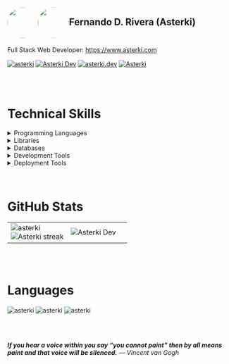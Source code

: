 <h2 style="display: flex">
  <img style="float: right; border-radius: 100%" src="https://website-iota-henna.vercel.app/assets/images/icon.png" width="70" />
  <img style="float: right; border-radius: 50%" src="https://mvp.microsoft.com/Assets/UserProfile/MSA/Badge/LevelAlpha.png" width="70" />

  Fernando D. Rivera (Asterki)
</h2>

<p align="left">
  Full Stack Web Developer:
  <a href="https://www.asterki.com/" target="_blank">
  https://www.asterki.com
</a></p>

<p align="left">
  <a href="https://dev.to/asterki" target="blank"
    ><img
      align="center"
      src="https://img.shields.io/badge/dev.to-0A0A0A?style=for-the-badge&logo=devdotto&logoColor=white"
      alt="asterki"
  /></a>
  <a href="https://twitter.com/AsterkiDev" target="blank"
    ><img
      align="center"
      src="https://img.shields.io/badge/Twitter-1DA1F2?style=for-the-badge&logo=twitter&logoColor=white"
      alt="Asterki Dev"
  /></a>
  <a href="https://instagram.com/asterki.dev" target="blank"
    ><img
      align="center"
      src="https://img.shields.io/badge/Instagram-E4405F?style=for-the-badge&logo=instagram&logoColor=white"
      alt="asterki.dev"
  /></a>
  <a href="https://stackoverflow.com/users/15480837/" target="blank"
    ><img
      align="center"
      src="https://img.shields.io/badge/Stack_Overflow-FE7A16?style=for-the-badge&logo=stack-overflow&logoColor=white"
      alt="Asterki"
  /></a>
</p>

<br />
<br />

# Technical Skills
<details>
  <summary>Programming Languages</summary>

  <p align="left">
  <img
      align="center"
      src="https://img.shields.io/badge/HTML5-E34F26?style=for-the-badge&logo=html5&logoColor=white"
      alt="asterki"
  />
   <img
      align="center"
      src="https://img.shields.io/badge/JavaScript-323330?style=for-the-badge&logo=javascript&logoColor=F7DF1E"
      alt="asterki"
  />
  <img
      align="center"
      src="https://img.shields.io/badge/CSS3-1572B6?style=for-the-badge&logo=css3&logoColor=white"
      alt="asterki"
  />
   <img
      align="center"
      src="https://img.shields.io/badge/Sass-CC6699?style=for-the-badge&logo=sass&logoColor=white"
      alt="asterki"
  />
   <img
      align="center"
      src="https://img.shields.io/badge/Python-FFD43B?style=for-the-badge&logo=python&logoColor=blue"
      alt="asterki"
  />
   <img
      align="center"
      src="https://img.shields.io/badge/TypeScript-007ACC?style=for-the-badge&logo=typescript&logoColor=white"
      alt="asterki"
  />
   <img
      align="center"
      src="https://img.shields.io/badge/OpenJDK-ED8B00?style=for-the-badge&logo=openjdk&logoColor=white"
      alt="asterki"
  />
   <img
      align="center"
      src="https://img.shields.io/badge/Node.js-339933?style=for-the-badge&logo=nodedotjs&logoColor=white"
      alt="asterki"
  />
  </p>
</details>

<details>
  <summary>Libraries</summary>

  <p align="left">
  <img
      align="center"
      src="https://img.shields.io/badge/Numpy-777BB4?style=for-the-badge&logo=numpy&logoColor=white"
      alt="asterki"
  />
   <img
      align="center"
      src="https://img.shields.io/badge/Pandas-2C2D72?style=for-the-badge&logo=pandas&logoColor=white"
      alt="asterki"
  />
  <img
      align="center"
      src="https://img.shields.io/badge/scikit_learn-F7931E?style=for-the-badge&logo=scikit-learn&logoColor=white"
      alt="asterki"
  />
  <img
      align="center"
      src="https://img.shields.io/badge/Chart.js-FF6384?style=for-the-badge&logo=chartdotjs&logoColor=white"
      alt="asterki"
  />
  
  <img
      align="center"
      src="https://img.shields.io/badge/Vite-B73BFE?style=for-the-badge&logo=vite&logoColor=FFD62E"
      alt="asterki"
  />
   <img
      align="center"
      src="https://img.shields.io/badge/Webpack-8DD6F9?style=for-the-badge&logo=Webpack&logoColor=white"
      alt="asterki"
  />
  <img
      align="center"
      src="https://img.shields.io/badge/jQuery-0769AD?style=for-the-badge&logo=jquery&logoColor=white"
      alt="asterki"
  />
  <img
      align="center"
      src="https://img.shields.io/badge/Vue.js-35495E?style=for-the-badge&logo=vuedotjs&logoColor=4FC08D"
      alt="asterki"
  />
   <img
      align="center"
      src="https://img.shields.io/badge/React-20232A?style=for-the-badge&logo=react&logoColor=61DAFB"
      alt="asterki"
  />
   <img
      align="center"
      src="https://img.shields.io/badge/Redux-593D88?style=for-the-badge&logo=redux&logoColor=white"
      alt="asterki"
  />
  <img
      align="center"
      src="https://img.shields.io/badge/next.js-000000?style=for-the-badge&logo=nextdotjs&logoColor=white"
      alt="asterki"
  />
  <img
      align="center"
      src="https://img.shields.io/badge/nuxt.js-00C58E?style=for-the-badge&logo=nuxtdotjs&logoColor=white"
      alt="asterki"
  />
   <img
      align="center"
      src="https://img.shields.io/badge/Cypress-17202C?style=for-the-badge&logo=cypress&logoColor=white"
      alt="asterki"
  />
  <img
      align="center"
      src="https://img.shields.io/badge/Jest-C21325?style=for-the-badge&logo=jest&logoColor=white"
      alt="asterki"
  />



   <img
      align="center"
      src="https://img.shields.io/badge/Bootstrap-563D7C?style=for-the-badge&logo=bootstrap&logoColor=white"
      alt="asterki"
  />
  <img
      align="center"
      src="https://img.shields.io/badge/Framer-black?style=for-the-badge&logo=framer&logoColor=blue"
      alt="asterki"
  />
  <img
      align="center"
      src="https://img.shields.io/badge/Material%20UI-007FFF?style=for-the-badge&logo=mui&logoColor=white"
      alt="asterki"
  />
  <img
      align="center"
      src="https://img.shields.io/badge/Ant%20Design-1890FF?style=for-the-badge&logo=antdesign&logoColor=white"
      alt="asterki"
  />
   <img
      align="center"
      src="https://img.shields.io/badge/Font_Awesome-339AF0?style=for-the-badge&logo=fontawesome&logoColor=white"
      alt="asterki"
  />
  <img
      align="center"
      src="https://img.shields.io/badge/Tailwind_CSS-38B2AC?style=for-the-badge&logo=tailwind-css&logoColor=white"
      alt="asterki"
  />
  <img
      align="center"
      src="https://img.shields.io/badge/ThreeJs-black?style=for-the-badge&logo=three.js&logoColor=white"
      alt="asterki"
  />

   
   <img
      align="center"
      src="https://img.shields.io/badge/Flask-000000?style=for-the-badge&logo=flask&logoColor=white"
      alt="asterki"
  />
   <img
      align="center"
      src="https://img.shields.io/badge/Fastify-000?style=for-the-badge&logo=fastify&logoColor=white"
      alt="asterki"
  />
  <img
      align="center"
      src="https://img.shields.io/badge/Express.js-000000?style=for-the-badge&logo=express&logoColor=white"
      alt="asterki"
  />
  <img
      align="center"
      src="https://img.shields.io/badge/firebase-ffca28?style=for-the-badge&logo=firebase&logoColor=black"
      alt="asterki"
  />
   <img
      align="center"
      src="https://img.shields.io/badge/Socket.io-010101?&style=for-the-badge&logo=Socket.io&logoColor=white"
      alt="asterki"
  />
  
 
  <img
      align="center"
      src="https://img.shields.io/badge/Electron-2B2E3A?style=for-the-badge&logo=electron&logoColor=9FEAF9"
      alt="asterki"
  />
  <img
      align="center"
      src="https://img.shields.io/badge/React_Native-20232A?style=for-the-badge&logo=react&logoColor=61DAFB"
      alt="asterki"
  />
</p>
</details>



<details>
  <summary>
  Databases
  </summary>
<p align="left">
  <img
      align="center"
      src="https://img.shields.io/badge/redis-%23DD0031.svg?&style=for-the-badge&logo=redis&logoColor=white"
      alt="asterki"
  />
   <img
      align="center"
      src="https://img.shields.io/badge/MySQL-005C84?style=for-the-badge&logo=mysql&logoColor=white"
      alt="asterki"
  />
  <img
      align="center"
      src="https://img.shields.io/badge/MongoDB-4EA94B?style=for-the-badge&logo=mongodb&logoColor=white"
      alt="asterki"
  />
   <img
      align="center"
      src="https://img.shields.io/badge/SQLite-07405E?style=for-the-badge&logo=sqlite&logoColor=white"
      alt="asterki"
  />
</p>

</details>

<details>
  <summary>Development Tools</summary>

  <p align="left">
  <img
      align="center"
      src="https://img.shields.io/badge/VSCode-0078D4?style=for-the-badge&logo=visual%20studio%20code&logoColor=white"
      alt="asterki"
  />
   <img
      align="center"
      src="https://img.shields.io/badge/Figma-F24E1E?style=for-the-badge&logo=figma&logoColor=white"
      alt="asterki"
  />
  <img
      align="center"
      src="https://img.shields.io/badge/gimp-5C5543?style=for-the-badge&logo=gimp&logoColor=white"
      alt="asterki"
  />
   <img
      align="center"
      src="https://img.shields.io/badge/Postman-FF6C37?style=for-the-badge&logo=Postman&logoColor=white"
      alt="asterki"
  />
  <img
      align="center"
      src="https://img.shields.io/badge/Excel-217346?style=for-the-badge&logo=microsoftexcel&logoColor=white"
      alt="asterki"
  />
</p>
</details>

<details>
  <summary>Deployment Tools</summary>

<img
      align="center"
      src="https://img.shields.io/badge/Nginx-009639?style=for-the-badge&logo=nginx&logoColor=white"
      alt="asterki"
  />
   <img
      align="center"
      src="https://img.shields.io/badge/Docker-2CA5E0?style=for-the-badge&logo=docker&logoColor=white"
      alt="asterki"
  />
  <img
      align="center"
      src="https://img.shields.io/badge/Ubuntu-E95420?style=for-the-badge&logo=ubuntu&logoColor=white"
      alt="asterki"
  />
   <img
      align="center"
      src="https://img.shields.io/badge/Alpine_Linux-0D597F?style=for-the-badge&logo=alpine-linux&logoColor=white"
      alt="asterki"
  />
</details>


<br />
<br />

# GitHub Stats

<table align="center">
<td width="50%">
  <img
      align="center"
      src="https://github-readme-stats.vercel.app/api?username=asterki&bg_color=0d1117&hide_border=true&title_color=6fa4fc&text_color=fff&rank_icon=github"
      alt="asterki"
  />

  <br>

  <img  title="" alt="Asterki streak" src="https://streak-stats.demolab.com?user=Asterki&theme=tokyonight-duo&hide_border=true&background=0D1117" />
</td>

<td width="50%">
<img
      align="center"
      src="https://github-readme-stats.vercel.app/api/top-langs?username=asterki&bg_color=0d1117&hide_border=true&title_color=6fa4fc&ttext_color=fff"
      alt="Asterki Dev"
  />
</td>
</table>


<br />
<br />

# Languages
<p align="left">
  <img
      align="center"
      src="https://img.shields.io/badge/Spanish-Native%20Language-bightgreen"
      alt="asterki"
  />
   <img
      align="center"
      src="https://img.shields.io/badge/English-C1%20Advanced-green"
      alt="asterki"
  />
  <img
      align="center"
      src="https://img.shields.io/badge/German-A2%20Elementary-orange"
      alt="asterki"
  />
</p>

<br />
<br />


<i><b>If you hear a voice within you say “you cannot paint” then by all means paint and that voice will be silenced.</b></i>
<i>— Vincent van Gogh</i>
